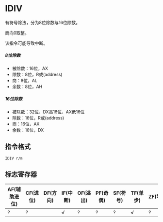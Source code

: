 # IDIV
有符号除法，分为8位除数与16位除数。

商向0取整。

该指令可能导致中断。

##### 8位除数
- 被除数：16位，AX
- 除数：8位，R或(address)
- 商：8位，AL
- 余数：8位，AH

##### 16位除数
- 被除数：32位，DX高16位，AX低16位
- 除数：16位，R或(address)
- 商：16位，AX
- 余数：16位，DX

## 指令格式
```
IDIV r/m
```

## 标志寄存器
| AF(辅助进位) | CF(进位) | DF(方向) | IF(中断) | OF(溢出) | PF(奇偶) | SF(符号) | TF(单步) | ZF(零) |
|---|---|---|---|---|---|---|---|---|
| ? | ? |  | √ | ? | ? | ? | √ | ? |